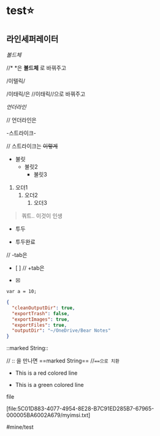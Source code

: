 # test⭐️
라인세퍼레이터
---
*볼드체*

//* *은 **볼드체** 로 바꿔주고

/이텔릭/

/이태릭/은 //이태릭//으로 바꿔주고

_언더라인_

// 언더라인은 <u> </u>

-스트라이크-

// 스트라이크는 ~~이렇게~~

* 불릿
	* 불릿2
		* 불릿3

1. 오더1
	1. 오더2
		1. 오더3

> 쿼트.. 이것이 인생

- 투두
+ 투두완료

// -tab은 
- [ ]
// +tab은 
- [x]

`var a = 10;`


```json
{
  "cleanOutputDir": true,
  "exportTrash": false,
  "exportImages": true,
  "exportFiles": true,
  "outputDir": "~/OneDrive/Bear Notes"
}
```


::marked String::

// :: 을 만나면 ==marked String== //`==으로 치환`
- This is a red colored line
+ This is a green colored line

file

[file:5C01D883-4077-4954-8E28-B7C91ED285B7-67965-000005BA6002A679/myimsi.txt]

#mine/test
